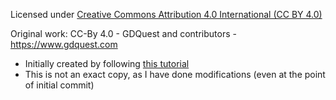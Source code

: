 Licensed under [Creative Commons Attribution 4.0 International (CC BY 4.0)](https://creativecommons.org/licenses/by/4.0)

Original work: CC-By 4.0 - GDQuest and contributors - https://www.gdquest.com
- Initially created by following [this tutorial](https://www.youtube.com/watch?v=YiE9tcoCfhE&list=PLhqJJNjsQ7KEcm-iYJ2a8UCRN62bTneKa&index=11)
- This is not an exact copy, as I have done modifications (even at the point of initial commit)
